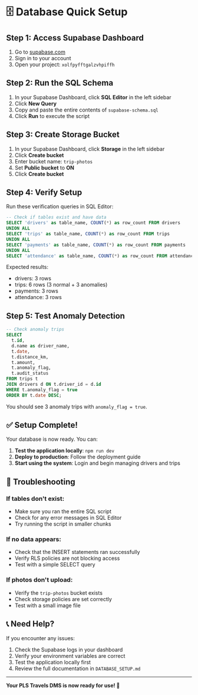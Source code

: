 # 🗄️ Database Quick Setup

## Step 1: Access Supabase Dashboard

1. Go to [supabase.com](https://supabase.com)
2. Sign in to your account
3. Open your project: `xolfpyfftgalzvhpiffh`

## Step 2: Run the SQL Schema

1. In your Supabase Dashboard, click **SQL Editor** in the left sidebar
2. Click **New Query**
3. Copy and paste the entire contents of `supabase-schema.sql`
4. Click **Run** to execute the script

## Step 3: Create Storage Bucket

1. In your Supabase Dashboard, click **Storage** in the left sidebar
2. Click **Create bucket**
3. Enter bucket name: `trip-photos`
4. Set **Public bucket** to **ON**
5. Click **Create bucket**

## Step 4: Verify Setup

Run these verification queries in SQL Editor:

```sql
-- Check if tables exist and have data
SELECT 'drivers' as table_name, COUNT(*) as row_count FROM drivers
UNION ALL
SELECT 'trips' as table_name, COUNT(*) as row_count FROM trips
UNION ALL
SELECT 'payments' as table_name, COUNT(*) as row_count FROM payments
UNION ALL
SELECT 'attendance' as table_name, COUNT(*) as row_count FROM attendance;
```

Expected results:
- drivers: 3 rows
- trips: 6 rows (3 normal + 3 anomalies)
- payments: 3 rows
- attendance: 3 rows

## Step 5: Test Anomaly Detection

```sql
-- Check anomaly trips
SELECT 
  t.id,
  d.name as driver_name,
  t.date,
  t.distance_km,
  t.amount,
  t.anomaly_flag,
  t.audit_status
FROM trips t
JOIN drivers d ON t.driver_id = d.id
WHERE t.anomaly_flag = true
ORDER BY t.date DESC;
```

You should see 3 anomaly trips with `anomaly_flag = true`.

## ✅ Setup Complete!

Your database is now ready. You can:

1. **Test the application locally**: `npm run dev`
2. **Deploy to production**: Follow the deployment guide
3. **Start using the system**: Login and begin managing drivers and trips

## 🚨 Troubleshooting

### If tables don't exist:
- Make sure you ran the entire SQL script
- Check for any error messages in SQL Editor
- Try running the script in smaller chunks

### If no data appears:
- Check that the INSERT statements ran successfully
- Verify RLS policies are not blocking access
- Test with a simple SELECT query

### If photos don't upload:
- Verify the `trip-photos` bucket exists
- Check storage policies are set correctly
- Test with a small image file

## 📞 Need Help?

If you encounter any issues:

1. Check the Supabase logs in your dashboard
2. Verify your environment variables are correct
3. Test the application locally first
4. Review the full documentation in `DATABASE_SETUP.md`

---

**Your PLS Travels DMS is now ready for use! 🎉**
